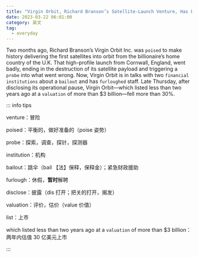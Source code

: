```yaml
---
title: "Virgin Orbit, Richard Branson’s Satellite-Launch Venture, Has Fallen Fast"
date: 2023-03-22 06:01:00
category: 英文
tag:
  - everyday
---
```


Two months ago, Richard Branson’s Virgin Orbit Inc. was `poised` to make history delivering the first satellites into orbit from the billionaire’s home country of the U.K. That high-profile launch from Cornwall, England, went badly, ending in the destruction of its satellite payload and triggering a `probe` into what went wrong. Now, Virgin Orbit is in talks with two `financial` `institutions` about a `bailout` and has `furloughed` staff. Late Thursday, after disclosing its operational pause, Virgin Orbit—which listed less than two years ago at a `valuation` of more than $3 billion—fell more than 30%.

::: info tips

venture：冒险

poised：平衡的，做好准备的（poise 姿势）

probe：探索，调查，探针，探测器

institution：机构

bailout：跳伞（bail 【法】保释，保释金）；紧急财政援助

furlough：休假，**暂时**解聘

disclose：披露（dis 打开；把关的打开，揭发）

valuation：评价，估价（value 价值）

list：上市

which listed less than two years ago at a `valuation` of more than $3 billion：两年内估值 30 亿美元上市

:::
